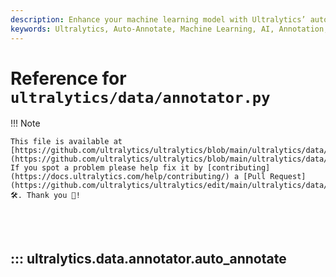 ```yaml
---
description: Enhance your machine learning model with Ultralytics’ auto_annotate function. Simplify data annotation for improved model training.
keywords: Ultralytics, Auto-Annotate, Machine Learning, AI, Annotation, Data Processing, Model Training
---
```


# Reference for `ultralytics/data/annotator.py`

!!! Note

    This file is available at [https://github.com/ultralytics/ultralytics/blob/main/ultralytics/data/annotator.py](https://github.com/ultralytics/ultralytics/blob/main/ultralytics/data/annotator.py). If you spot a problem please help fix it by [contributing](https://docs.ultralytics.com/help/contributing/) a [Pull Request](https://github.com/ultralytics/ultralytics/edit/main/ultralytics/data/annotator.py) 🛠️. Thank you 🙏!

<br><br>

## ::: ultralytics.data.annotator.auto_annotate

<br><br>
